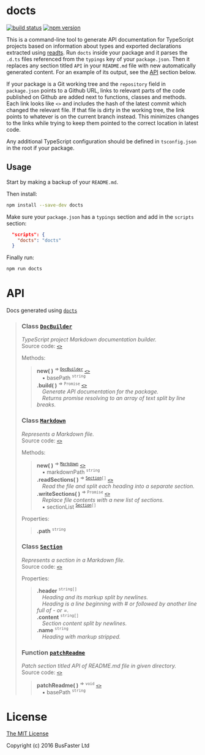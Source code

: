 docts
=====

[![build status](https://travis-ci.org/charto/docts.svg?branch=master)](http://travis-ci.org/charto/docts)
[![npm version](https://img.shields.io/npm/v/docts.svg)](https://www.npmjs.com/package/docts)

This is a command-line tool to generate API documentation for TypeScript projects
based on information about types and exported declarations extracted using [readts](https://github.com/charto/readts).
Run `docts` inside your package and it parses the `.d.ts` files referenced from the `typings` key of your `package.json`.
Then it replaces any section titled `API` in your `README.md` file with new automatically generated content.
For an example of its output, see the [API](#api) section below.

If your package is a Git working tree and the `repository` field in `package.json` points to a Github URL,
links to relevant parts of the code published on Github are added next to functions, classes and methods.
Each link looks like `<>` and includes the hash of the latest commit which changed the relevant file.
If that file is dirty in the working tree, the link points to whatever is on the current branch instead.
This minimizes changes to the links while trying to keep them pointed to the correct location in latest code.

Any additional TypeScript configuration should be defined in `tsconfig.json` in the root if your package.

Usage
-----

Start by making a backup of your `README.md`.

Then install:

```sh
npm install --save-dev docts
```

Make sure your `package.json` has a `typings` section and add in the `scripts` section:

```json
  "scripts": {
    "docts": "docts"
  }
```

Finally run:

```sh
npm run docts
```

API
===
Docs generated using [`docts`](https://github.com/charto/docts)
>
> <a name="api-DocBuilder"></a>
> ### Class [`DocBuilder`](#api-DocBuilder)
> <em>TypeScript project Markdown documentation builder.</em>  
> Source code: [`<>`](http://github.com/charto/docts/blob/a103a65/src/DocBuilder.ts#L35-L274)  
>  
> Methods:  
> > **new( )** <sup>&rArr; <code>[DocBuilder](#api-DocBuilder)</code></sup> [`<>`](http://github.com/charto/docts/blob/a103a65/src/DocBuilder.ts#L36-L53)  
> > &emsp;&#x25aa; basePath <sup><code>string</code></sup>  
> > **.build( )** <sup>&rArr; <code>Promise</code></sup> [`<>`](http://github.com/charto/docts/blob/a103a65/src/DocBuilder.ts#L243-L260)  
> > &emsp;<em>Generate API documentation for the package.</em>  
> > &emsp;<em>Returns promise resolving to an array of text split by line breaks.</em>  
>
> <a name="api-Markdown"></a>
> ### Class [`Markdown`](#api-Markdown)
> <em>Represents a Markdown file.</em>  
> Source code: [`<>`](http://github.com/charto/docts/blob/1c6326e/src/Markdown.ts#L21-L82)  
>  
> Methods:  
> > **new( )** <sup>&rArr; <code>[Markdown](#api-Markdown)</code></sup> [`<>`](http://github.com/charto/docts/blob/1c6326e/src/Markdown.ts#L22-L24)  
> > &emsp;&#x25aa; markdownPath <sup><code>string</code></sup>  
> > **.readSections( )** <sup>&rArr; <code>[Section](#api-Section)[]</code></sup> [`<>`](http://github.com/charto/docts/blob/1c6326e/src/Markdown.ts#L28-L67)  
> > &emsp;<em>Read the file and split each heading into a separate section.</em>  
> > **.writeSections( )** <sup>&rArr; <code>Promise</code></sup> [`<>`](http://github.com/charto/docts/blob/1c6326e/src/Markdown.ts#L71-L79)  
> > &emsp;<em>Replace file contents with a new list of sections.</em>  
> > &emsp;&#x25aa; sectionList <sup><code>[Section](#api-Section)[]</code></sup>  
>  
> Properties:  
> > **.path** <sup><code>string</code></sup>  
>
> <a name="api-Section"></a>
> ### Class [`Section`](#api-Section)
> <em>Represents a section in a Markdown file.</em>  
> Source code: [`<>`](http://github.com/charto/docts/blob/1c6326e/src/Markdown.ts#L9-L17)  
>  
> Properties:  
> > **.header** <sup><code>string[]</code></sup>  
> > &emsp;<em>Heading and its markup split by newlines.</em>  
> > &emsp;<em>Heading is a line beginning with # or followed by another line full of - or =.</em>  
> > **.content** <sup><code>string[]</code></sup>  
> > &emsp;<em>Section content split by newlines.</em>  
> > **.name** <sup><code>string</code></sup>  
> > &emsp;<em>Heading with markup stripped.</em>  
>
> <a name="api-patchReadme"></a>
> ### Function [`patchReadme`](#api-patchReadme)
> <em>Patch section titled API of README.md file in given directory.</em>  
> Source code: [`<>`](http://github.com/charto/docts/blob/d74799b/src/Patcher.ts#L11-L27)  
> > **patchReadme( )** <sup>&rArr; <code>void</code></sup> [`<>`](http://github.com/charto/docts/blob/d74799b/src/Patcher.ts#L11-L27)  
> > &emsp;&#x25aa; basePath <sup><code>string</code></sup>  

License
=======

[The MIT License](https://raw.githubusercontent.com/charto/docts/master/LICENSE)

Copyright (c) 2016 BusFaster Ltd
